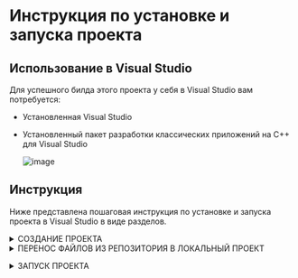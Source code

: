 # Инструкция по установке и запуска проекта


## Использование в Visual Studio

 Для успешного билда этого проекта у себя в Visual Studio вам потребуется:
 - Установленная Visual Studio
 - Установленный пакет разработки классических приложений на C++ для Visual Studio
   
   ![image](https://user-images.githubusercontent.com/68380831/145350788-1936bae0-9844-454f-993b-8785e084da86.png)

## Инструкция
 Ниже представлена пошаговая инструкция по установке и запуска проекта в Visual Studio в виде разделов.
<details><summary>СОЗДАНИЕ ПРОЕКТА</summary>
<p>


  1. Откройте Visual Studio. 
  2. Первым делом в меню инструментов выберите вкладку `Файл` или `File`
  >![image](https://user-images.githubusercontent.com/68380831/145356159-3a10f56b-d220-4dfd-b359-109d4548f148.png)

  3. В открывшейся вкладке, наведясь на пункт `Создать` или `New`, в выпадающем меню нажмите на `Проект...` или `Project...`
  >![image](https://user-images.githubusercontent.com/68380831/145361396-844ce359-ee94-45b4-99a9-9a4e107e46a6.png)

  4. В открывшемся окне, путём прокрутки или поисковой строки, найдите `Пустой проект` или `Empty Project` c тегами [`C++` `Windows` `Console`] и нажмите `Далее` или `Continue`
  > ![image](https://user-images.githubusercontent.com/68380831/145358317-2be512c7-9004-4ee2-a59f-0cdda6f4e994.png)

  5. В открывшимся окне укажите название проекта в графе `Имя проекта` или `Project name` и расположение проекта в графе `Расположение` или `Location`, после чего нажмите `Создать` или `Create`
  >![image](https://user-images.githubusercontent.com/68380831/145359420-827d06cd-d87d-4800-8b04-fa282068c993.png)

</p>
</details>
<details><summary>ПЕРЕНОС ФАЙЛОВ ИЗ РЕПОЗИТОРИЯ В ЛОКАЛЬНЫЙ ПРОЕКТ</summary>
<p>


  1. Первым делом нам нужно открыть папку проекта, для этого: В окне `Обозреватель решений` или `Solution Explorer` наведитесь на свой проект
  >![image](https://user-images.githubusercontent.com/68380831/145360875-d8e4fb4b-e041-43e6-85be-90ab1c608dc3.png)
  
  2. После чего, нажмите правой кнопкой мыши по названию проекта и в выпадающем меню, выберите пункт `Открыть папку в проводнике` или `Open Folder in File Explorer`
  >![image](https://user-images.githubusercontent.com/68380831/145360970-95cddf9d-4d9a-464b-9ff9-43263947dd6b.png)
  
  3. Открываем проект на github, нажимаем на клавишу Code и в выпадающем меню нажимаем на клавишу Download ZIP
  >![image](https://user-images.githubusercontent.com/68380831/145364797-6a4816e9-8881-47e9-b6aa-e711fa811c6d.png)

  4. В только что скачанном .zip архиве мы проходим в дирикторию с названием спускаемся в папку на уровне с которой находятся файлы `README.md` и `.gitignore`
  >![image](https://user-images.githubusercontent.com/68380831/145367735-6ee8e52e-79f6-4e85-ace3-a0c126c2bb3e.png)

  5. Далее нужно перенести все файлы из только что открой папки (пункт 3) в дирикторию проекта (пункт 1)
  >![image](https://user-images.githubusercontent.com/68380831/145368170-779455ff-5e81-407d-a356-61b4ff04136e.png)

  6. После этого в открытом проекте в Visual Studio нужно нажать `Проект` или `Project` и в выпадающем меню выбрать `Добавить существующий элемент...` или `Add existing file...`
  >![image](https://user-images.githubusercontent.com/68380831/145368707-b21af8a7-a3fb-481e-9b95-c99e9bf4b0fa.png)

  7. В открывшемся окне нужно, зажав клавшу `CTRL`, нажать левой кнопкой мыши по всем файлам, которые мы переносили (пункт 4), после чего нажать добавить
  >![image](https://user-images.githubusercontent.com/68380831/145369029-dbac8984-34f5-46e8-901f-394704fca92c.png)

</p>
</details>
</p>
</details>
<details><summary>ЗАПУСК ПРОЕКТА</summary>
<p>


 1. Для начала нужно открыть файл, содержащийся в себе функцию вида:
```c++
int main() {
  // код
}
```
  >![image](https://user-images.githubusercontent.com/68380831/145371330-f92b64d3-f9d1-4273-a764-be13218588db.png)

   _P.S._: Зачастую, этим файлом будет являться `main.cpp`, однако, для удобства, в `README.md` репозитория проекта будет указано название этого файла.
  
  2. В меню инструментов выберите пункт `Отладка` или `Debug`  и в выпадающем меню нажмите на пункт `Начать отладку` или `Start Debugging`
  > ![image](https://user-images.githubusercontent.com/68380831/145371740-66a3ff5d-c3fe-4356-a0d0-7fff38a2fbd6.png)

</p>
</details>






